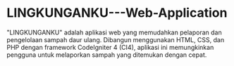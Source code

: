 # LINGKUNGANKU---Web-Application
"LINGKUNGANKU" adalah aplikasi web yang memudahkan pelaporan dan pengelolaan sampah daur ulang. Dibangun menggunakan HTML, CSS, dan PHP dengan framework CodeIgniter 4 (CI4), aplikasi ini memungkinkan pengguna untuk melaporkan sampah yang ditemukan dengan cepat.
